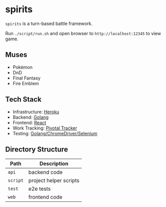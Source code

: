 # spirits

`spirits` is a turn-based battle framework.

Run `./script/run.sh` and open browser to `http://localhost:12345` to view game.

## Muses

* Pokémon
* DnD
* Final Fantasy
* Fire Emblem

## Tech Stack

* Infrastructure: [Heroku](https://oh-great-spirits.herokuapp.com/)
* Backend: [Golang](api)
* Frontend: [React](web)
* Work Tracking: [Pivotal Tracker](https://www.pivotaltracker.com/n/projects/2556075)
* Testing: [Golang/ChromeDriver/Selenium](test)

## Directory Structure

| Path  | Description |
| ------------- | ------------- |
| `api`  | backend code  |
| `script` | project helper scripts |
| `test`  | e2e tests  |
| `web` | frontend code |
